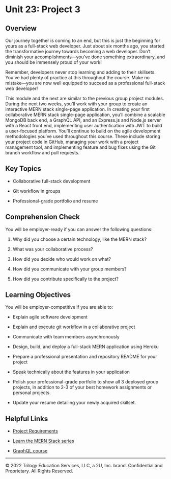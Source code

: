 # Unit 23: Project 3

## Overview

Our journey together is coming to an end, but this is just the beginning for yours as a full-stack web developer. Just about six months ago, you started the transformative journey towards becoming a web developer. Don’t diminish your accomplishments&mdash;you’ve done something extraordinary, and you should be immensely proud of your work! 

Remember, developers never stop learning and adding to their skillsets. You’ve had plenty of practice at this throughout the course. Make no mistake&mdash;you are now well equipped to succeed as a professional full-stack web developer!

This module and the next are similar to the previous group project modules. During the next two weeks, you’ll work with your group to create an interactive MERN stack single-page application. In creating your first collaborative MERN stack single-page application, you’ll combine a scalable MongoDB back end, a GraphQL API, and an Express.js and Node.js server with a React front end, implementing user authentication with JWT to build a user-focused platform. You’ll continue to build on the agile development methodologies you’ve used throughout this course. These include storing your project code in GitHub, managing your work with a project management tool, and implementing feature and bug fixes using the Git branch workflow and pull requests. 

## Key Topics

* Collaborative full-stack development

* Git workflow in groups

* Professional-grade portfolio and resume

## Comprehension Check

You will be employer-ready if you can answer the following questions:

1. Why did you choose a certain technology, like the MERN stack? 

2. What was your collaborative process? 

3. How did you decide who would work on what? 

4. How did you communicate with your group members? 

5. How did you contribute specifically to the project? 

## Learning Objectives

You will be employer-competitive if you are able to:

* Explain agile software development

* Explain and execute git workflow in a collaborative project

* Communicate with team members asynchronously

* Design, build, and deploy a full-stack MERN application using Heroku

* Prepare a professional presentation and repository README for your project

* Speak technically about the features in your application

* Polish your professional-grade portfolio to show all 3 deployed group projects, in addition to 2-3 of your best homework assignments or personal projects. 

* Update your resume detailing your newly acquired skillset.

## Helpful Links

* [Project Requirements](../../01-Class-Content/22-State/04-Supplemental/Project-Requirements.md)

* [Learn the MERN Stack series](https://www.youtube.com/playlist?list=PLillGF-RfqbbiTGgA77tGO426V3hRF9iE)

* [GraphQL course](https://www.youtube.com/watch?v=ed8SzALpx1Q)

---
© 2022 Trilogy Education Services, LLC, a 2U, Inc. brand.  Confidential and Proprietary.  All Rights Reserved.
